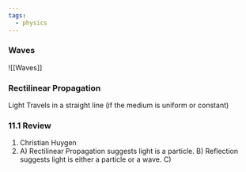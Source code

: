 ```yaml
---
tags:
  - physics
---
```

### Waves 
![[Waves]]


### Rectilinear Propagation
Light Travels in a straight line (if the medium is uniform or constant)

### 11.1 Review

1. Christian Huygen
2. A) Rectilinear Propagation suggests light is a particle. B) Reflection suggests light is either a particle or a wave. C)






